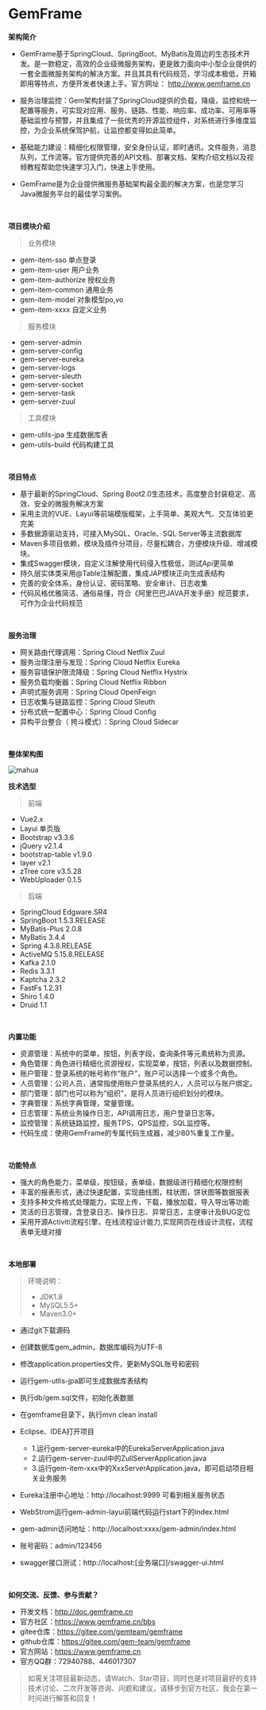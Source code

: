 GemFrame
====

**架构简介**
<br>  
- GemFrame基于SpringCloud、SpringBoot、MyBatis及周边的生态技术开发。是一款稳定，高效的企业级微服务架构，更是致力面向中小型企业提供的一套全面微服务架构的解决方案。并且其具有代码规范，学习成本极低，开箱即用等特点，方便开发者快速上手。官方网址： http://www.gemframe.cn

- 服务治理监控：Gem架构封装了SpringCloud提供的负载，降级，监控和统一配置等服务，可实现对应用、服务、链路、性能、响应率、成功率、可用率等基础监控与预警，并且集成了一些优秀的开源监控组件，对系统进行多维度监控，为企业系统保驾护航，让监控都变得如此简单。

- 基础能力建设：精细化权限管理，安全身份认证，即时通讯，文件服务，消息队列，工作流等。官方提供完善的API文档、部署文档、架构介绍文档以及视频教程帮助您快速学习入门，快速上手使用。

- GemFrame是为企业提供微服务基础架构最全面的解决方案，也是您学习Java微服务平台的最佳学习案例。
<br>  

**项目模块介绍**
> 业务模块
- gem-item-sso 单点登录
- gem-item-user 用户业务
- gem-item-authorize 授权业务
- gem-item-common 通用业务
- gem-item-model 对象模型po,vo
- gem-item-xxxx 自定义业务
> 服务模块
- gem-server-admin
- gem-server-config
- gem-server-eureka
- gem-server-logs
- gem-server-sleuth
- gem-server-socket
- gem-server-task
- gem-server-zuul
> 工具模块
- gem-utils-jpa 生成数据库表
- gem-utils-build 代码构建工具

<br/>

**项目特点**
- 基于最新的SpringCloud、Spring Boot2.0生态技术，高度整合封装稳定、高效、安全的微服务解决方案
- 采用主流的VUE、Layui等前端模版框架，上手简单、美观大气、交互体验更完美
- 多数据源驱动支持，可接入MySQL、Oracle、SQL Server等主流数据库
- Maven多项目依赖，模块及插件分项目，尽量松耦合，方便模块升级、增减模块。  
- 集成Swagger模块，自定义注解使用代码侵入性极低，测试Api更简单
- 持久层实体类采用@Table注解配置，集成JAP模块正向生成表结构
- 完善的安全体系，身份认证、密码策略、安全审计、日志收集 
- 代码风格优雅简洁、通俗易懂，符合《阿里巴巴JAVA开发手册》规范要求，可作为企业代码规范
<br>  

**服务治理**
- 网关路由代理调用：Spring Cloud Netflix Zuul
- 服务治理注册与发现：Spring Cloud Netflix Eureka
- 服务容错保护限流降级：Spring Cloud Netflix Hystrix
- 服务负载均衡器：Spring Cloud Netflix Ribbon
- 声明式服务调用：Spring Cloud OpenFeign
- 日志收集与链路监控：Spring Cloud Sleuth
- 分布式统一配置中心：Spring Cloud Config
- 异构平台整合（ 挎斗模式）：Spring Cloud Sidecar
<br>  

**整体架构图**

![mahua](https://static.oschina.net/uploads/space/2019/0109/130330_w4uk_3967264.png)
<br>  

**技术选型**
>前端
- Vue2.x
- Layui 单页版
- Bootstrap v3.3.6
- jQuery v2.1.4
- bootstrap-table v1.9.0
- layer v2.1
- zTree core v3.5.28
- WebUploader 0.1.5

>后端
- SpringCloud Edgware.SR4
- SpringBoot 1.5.3.RELEASE
- MyBatis-Plus 2.0.8
- MyBatis 3.4.4
- Spring 4.3.8.RELEASE
- ActiveMQ 5.15.8.RELEASE
- Kafka 2.1.0
- Redis 3.3.1
- Kaptcha 2.3.2
- FastFs 1.2.31
- Shiro 1.4.0
- Druid 1.1
<br>

**内置功能**
- 资源管理：系统中的菜单，按钮，列表字段，查询条件等元素统称为资源。
- 角色管理：角色进行精细化资源授权，实现菜单，按钮，列表以及数据控制。
- 账户管理：登录系统的帐号称作“账户”，账户可以选择一个或多个角色。
- 人员管理：公司人员，通常指使用账户登录系统的人，人员可以与账户绑定。
- 部门管理：部门也可以称为“组织”，是将人员进行组织划分的模块。
- 字典管理：系统字典管理，常量管理。
- 日志管理：系统业务操作日志，API调用日志，用户登录日志等。
- 监控管理：系统链路监控，服务TPS，QPS监控，SQL监控等。
- 代码生成：使用GemFrame的专属代码生成器，减少80%重复工作量。
<br>  

**功能特点**
- 强大的角色能力，菜单级，按钮级，表单级，数据级进行精细化权限控制
- 丰富的报表形式，通过快速配置，实现曲线图，柱状图，饼状图等数据报表
- 支持多种文件格式处理能力，实现上传，下载，播放加载，导入导出等功能
- 灵活的日志管理，含登录日志、操作日志、异常日志，主便审计及BUG定位
- 采用开源Activiti流程引擎，在线流程设计能力,实现网页在线设计流程，流程表单无缝对接
<br>  

**本地部署**
>环境说明：
>- JDK1.8
>- MySQL5.5+
>- Maven3.0+

- 通过git下载源码
- 创建数据库gem_admin，数据库编码为UTF-8
- 修改application.properties文件，更新MySQL账号和密码
- 运行gem-utlis-jpa即可生成数据库表结构
- 执行db/gem.sql文件，初始化表数据
- 在gemframe目录下，执行mvn clean install
- Eclipse、IDEA打开项目
  * 1.运行gem-server-eureka中的EurekaServerApplication.java
  * 2.运行gem-server-zuul中的ZullServerApplication.java
  * 3.运行gem-item-xxx中的XxxServerApplication.java，即可启动项目相关业务服务
- Eureka注册中心地址：http://localhost:9999 可看到相关服务状态


- WebStrom运行gem-admin-layui前端代码运行start下的index.html
- gem-admin访问地址：http://localhost:xxxx/gem-admin/index.html
- 账号密码：admin/123456
- swagger接口测试：http://localhost:[业务端口]/swagger-ui.html
<br>  

**如何交流、反馈、参与贡献？**

- 开发文档：http://doc.gemframe.cn
- 官方社区：https://www.gemframe.cn/bbs
- gitee仓库：https://gitee.com/gemteam/gemframe
- github仓库：https://gitee.com/gem-team/gemframe
- 官方网站：https://www.gemframe.cn
- 官方QQ群：72940788、446017307
> 如需关注项目最新动态，请Watch、Star项目，同时也是对项目最好的支持
> 技术讨论、二次开发等咨询、问题和建议，请移步到官方社区，我会在第一时间进行解答和回复！

